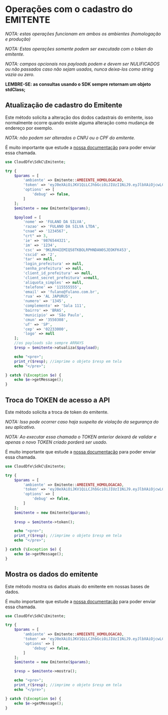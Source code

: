 # Operações com o cadastro do EMITENTE

*NOTA: estas operações funcionam em ambos os ambientes (homologação e produção)*

*NOTA: Estas operações somente podem ser executada com o token do emitente.*

*NOTA: campos opcionais nos payloads podem e devem ser NULIFICADOS ou não passados caso não sejam usados, nunca deixa-los como string vazia ou zero.*

**LEMBRE-SE: as consultas usando o SDK sempre retornam um objeto stdClass;**


## Atualização de cadastro do Emitente

Este método solicita a alteração dos dodos cadastrais do emitente, isso normalmente ocorre quando existe alguma alteração como mudança de endereço por exemplo.

*NOTA: não podem ser alterados o CNPJ ou o CPF do emitente.*

É muito importante que estude a [nossa documentação](https://doc.cloud-dfe.com.br/v1/emitente/#!/1-5) para poder enviar essa chamada.

```php
use CloudDfe\SdkC\Emitente;

try {
    $params = [
        'ambiente' => Emitente::AMBIENTE_HOMOLOGACAO,
        'token' => 'eyJ0eXAiOiJKV1QiLCJhbGciOiJIUzI1NiJ9.eyJlbXAiOjcwLCJ1c3IiOiIyIiwidHAiOjIsImlhdCI6MTU4MDkzNzM3MH0.KvSUt2x8qcu4Rtp2XNTOINqR-3c5V8iyITDmLoUF_SE',
        'options' => [
            'debug' => false,
        ]
    ];
    $emitente = new Emitente($params);

    $payload = [
        'nome' => 'FULANO DA SILVA',
        'razao' => 'FULANO DA SILVA LTDA',
        "cnae" => '1234567',
        "crt" => 3,
        'ie' => '9876544321',
        'im' => '1234',
        'csc' => '9KLRH4IEMIQ58TKBOLRPHNDAN0SJEOKFK453',
        'cscid' => '2',
        'tar' => null,
        'login_prefeitura' => null,
        'senha_prefeitura' => null,
        'client_id_prefeitura' => null,
        'client_secret_prefeitura' =>null,
        'aliquota_simples' => null,
        'telefone' => '115555555',
        'email' => 'fulano@fulano.com.br',
        'rua' => 'AL JAPURUS',
        'numero' => '1345',
        'complemento' => 'Sala 111',
        'bairro' => 'BRAS',
        'municipio' => 'São Paulo',
        'cmun' => '3550308',
        'uf' => 'SP',
        'cep' => '02233000',
        'logo' => null
    ];
    //os payloads são sempre ARRAYS
    $resp = $emitente->atualiza($payload);

    echo "<pre>";
    print_r($resp); //imprime o objeto $resp em tela
    echo "</pre>";

} catch (\Exception $e) {
    echo $e->getMessage();
}
```


## Troca do TOKEN de acesso a API

Este método solicita a troca de token do emitente.

*NOTA: Isso pode ocorrer caso haja suspeita de violação da segurança do seu aplicativo.*

*NOTA: Ao executar essa chamada o TOKEN anterior deixará de validar e apenas o novo TOKEN criado porderá ser usado.*

É muito importante que estude a [nossa documentação](https://doc.cloud-dfe.com.br/v1/emitente/#!/1-3) para poder enviar essa chamada.

```php
use CloudDfe\SdkC\Emitente;

try {
    $params = [
        'ambiente' => Emitente::AMBIENTE_HOMOLOGACAO,
        'token' => 'eyJ0eXAiOiJKV1QiLCJhbGciOiJIUzI1NiJ9.eyJlbXAiOjcwLCJ1c3IiOiIyIiwidHAiOjIsImlhdCI6MTU4MDkzNzM3MH0.KvSUt2x8qcu4Rtp2XNTOINqR-3c5V8iyITDmLoUF_SE',
        'options' => [
            'debug' => false,
        ]
    ];
    $emitente = new Emitente($params);
    
    $resp = $emitente->token();

    echo "<pre>";
    print_r($resp); //imprime o objeto $resp em tela
    echo "</pre>";

} catch (\Exception $e) {
    echo $e->getMessage();
}
```

## Mostra os dados do emitente

Este método mostra os dados atuais do emitente em nossas bases de dados.

É muito importante que estude a [nossa documentação](https://doc.cloud-dfe.com.br/v1/emitente/) para poder enviar essa chamada.

```php
use CloudDfe\SdkC\Emitente;

try {
    $params = [
        'ambiente' => Emitente::AMBIENTE_HOMOLOGACAO,
        'token' => 'eyJ0eXAiOiJKV1QiLCJhbGciOiJIUzI1NiJ9.eyJlbXAiOjcwLCJ1c3IiOiIyIiwidHAiOjIsImlhdCI6MTU4MDkzNzM3MH0.KvSUt2x8qcu4Rtp2XNTOINqR-3c5V8iyITDmLoUF_SE',
        'options' => [
            'debug' => false,
        ]
    ];
    $emitente = new Emitente($params);

    $resp = $emitente->mostra();

    echo "<pre>";
    print_r($resp); //imprime o objeto $resp em tela
    echo "</pre>";

} catch (\Exception $e) {
    echo $e->getMessage();
}
```
